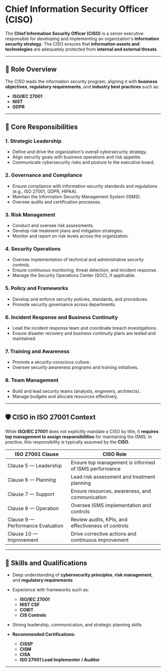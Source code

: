 
# Chief Information Security Officer (CISO)

The **Chief Information Security Officer (CISO)** is a senior executive responsible for developing and implementing an organization's **information security strategy**. The CISO ensures that **information assets and technologies** are adequately protected from **internal and external threats**.

---

## 🧾 Role Overview

The CISO leads the information security program, aligning it with **business objectives**, **regulatory requirements**, and **industry best practices** such as:

* **ISO/IEC 27001**
* **NIST**
* **GDPR**

---

## 🎯 Core Responsibilities

### 1. Strategic Leadership

* Define and drive the organization's overall cybersecurity strategy.
* Align security goals with business operations and risk appetite.
* Communicate cybersecurity risks and posture to the executive board.

### 2. Governance and Compliance

* Ensure compliance with information security standards and regulations (e.g., ISO 27001, GDPR, HIPAA).
* Maintain the Information Security Management System (ISMS).
* Oversee audits and certification processes.

### 3. Risk Management

* Conduct and oversee risk assessments.
* Develop risk treatment plans and mitigation strategies.
* Monitor and report on risk levels across the organization.

### 4. Security Operations

* Oversee implementation of technical and administrative security controls.
* Ensure continuous monitoring, threat detection, and incident response.
* Manage the Security Operations Center (SOC), if applicable.

### 5. Policy and Frameworks

* Develop and enforce security policies, standards, and procedures.
* Promote security governance across departments.

### 6. Incident Response and Business Continuity

* Lead the incident response team and coordinate breach investigations.
* Ensure disaster recovery and business continuity plans are tested and maintained.

### 7. Training and Awareness

* Promote a security-conscious culture.
* Oversee security awareness programs and training initiatives.

### 8. Team Management

* Build and lead security teams (analysts, engineers, architects).
* Manage budgets and allocate resources effectively.

---

## 🛡️ CISO in ISO 27001 Context

While **ISO/IEC 27001** does not explicitly mandate a CISO by title, it **requires top management to assign responsibilities** for maintaining the ISMS.
In practice, this responsibility is typically assumed by the **CISO**.

| ISO 27001 Clause                  | CISO Role                                             |
| --------------------------------- | ----------------------------------------------------- |
| Clause 5 — Leadership             | Ensure top management is informed of ISMS performance |
| Clause 6 — Planning               | Lead risk assessment and treatment planning           |
| Clause 7 — Support                | Ensure resources, awareness, and communication        |
| Clause 8 — Operation              | Oversee ISMS implementation and controls              |
| Clause 9 — Performance Evaluation | Review audits, KPIs, and effectiveness of controls    |
| Clause 10 — Improvement           | Drive corrective actions and continuous improvement   |

---

## 🧠 Skills and Qualifications

* Deep understanding of **cybersecurity principles**, **risk management**, and **regulatory requirements**
* Experience with frameworks such as:

  * **ISO/IEC 27001**
  * **NIST CSF**
  * **COBIT**
  * **CIS Controls**
* Strong leadership, communication, and strategic planning skills
* **Recommended Certifications**:

  * **CISSP**
  * **CISM**
  * **CISA**
  * **ISO 27001 Lead Implementer / Auditor**

---

